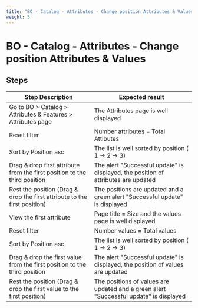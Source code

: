 ```yaml
---
title: "BO - Catalog - Attributes - Change position Attributes & Values"
weight: 5
---
```


# BO - Catalog - Attributes - Change position Attributes & Values
## Steps
| Step Description | Expected result |
| ----- | ----- |
| Go to BO > Catalog > Attributes & Features > Attributes page | The Attributes page is well displayed |
| Reset filter | Number attributes = Total Attibutes |
| Sort by Position asc | The list is well sorted by position ( 1 -> 2 -> 3) |
| Drag & drop first attribute from the first position to the third position | The alert "Successful update" is displayed, the position of attributes are updated |
| Rest the position (Drag & drop the first attribute to the first position) | The positions are updated and a green alert "Successful update" is displayed |
| View the first attribute | Page title = Size and the values page is well displayed |
| Reset filter | Number values = Total values |
| Sort by Position asc | The list is well sorted by position ( 1 -> 2 -> 3) |
| Drag & drop the first value from the first position to the third position | The alert "Successful update" is displayed, the position of values are updated |
| Rest the position (Drag & drop the first value to the first position) | The positions of values are updated and a green alert "Successful update" is displayed |
